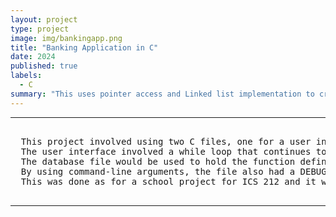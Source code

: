 ```yaml
---
layout: project
type: project
image: img/bankingapp.png
title: "Banking Application in C"
date: 2024
published: true
labels:
  - C
summary: "This uses pointer access and Linked list implementation to create a sorted list of records. The user can choose operations in a Menu to communicate with the database"
---
```


<hr>

<pre>
  
  This project involved using two C files, one for a user interface and another for the database. 
  The user interface involved a while loop that continues to run until the user chooses the quit option. Other options included adding a record, deleting a record, printing a specific record, or printing all the records in the linked list. The user could input into the terminal truncated versions of the menu options and the program would still recognize it. 
  The database file would be used to hold the function definitions for the menu opterations as well as initialize the head of the list. It also had internal functions such as saving the list to a txt file, before deallocating all used memory when the user chose to quit. When the user chose to run the program again, it would use the txt file to obtain all the details and continue smoothly.
  By using command-line arguments, the file also had a DEBUG option that would print extra information to ensure the program ran.
  This was done as for a school project for ICS 212 and it was to be done by yourself. The process involved learning the project outcomes, learning the steps behind pseudocode, implenting pseudocode, and getting a gist for what a testing environment would look like. 
  
</pre>

<hr>
